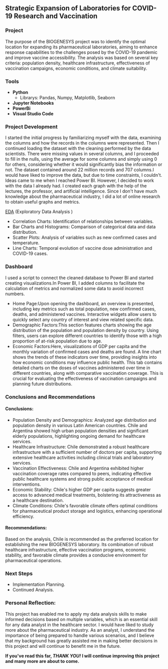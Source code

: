 ## Strategic Expansion of Laboratories for COVID-19 Research and Vaccination

### Project
The purpose of the BIOGENESYS project was to identify the optimal location for expanding its pharmaceutical laboratories, aiming to enhance response capabilities to the challenges posed by the COVID-19 pandemic and improve vaccine accessibility. The analysis was based on several key criteria: population density, healthcare infrastructure, effectiveness of vaccination campaigns, economic conditions, and climate suitability.

### Tools 
- **Python**
  - Librarys: Pandas, Numpy, Matplotlib, Seaborn
- **Jupyter Notebooks**
- **PowerBi**
- **Visual Studio Code**
  
### Project Development
I started the initial progress by familiarizing myself with the data, examining the columns and how the records in the columns were represented. Then I continued loading the dataset with the cleaning performed by the data scientists. There were missing values in several columns, and I proceeded to fill in the nulls, using the average for some columns and simply using 0 for others, considering whether it would significantly bias the information or not.
The dataset contained around 22 million records and 707 columns.I would have liked to improve the data, but due to time constraints, I couldn't. Ideas came to me when I reached Power BI. However, I decided to work with the data I already had.
I created each graph with the help of the lectures, the professor, and artificial intelligence. Since I don't have much knowledge about the pharmaceutical industry, I did a lot of online research to obtain useful graphs and metrics.

[EDA](https://github.com/PalomaOrtizM/ProjectBiogensys-Henry/blob/main/EDA_PIDA.ipynb) (Exploratory Data Analysis )
 - Correlation Charts: Identification of relationships between variables.
 - Bar Charts and Histograms: Comparison of categorical data and data distribution.
 - Scatter Plots: Analysis of variables such as new confirmed cases and temperature.
 - Line Charts: Temporal evolution of vaccine dose administration and COVID-19 cases.

### Dashboard 
I used a script to connect the cleaned database to Power BI and started creating visualizations.In Power BI, I added columns to facilitate the calculation of metrics and normalized some data to avoid incorrect numbers.
 - Home Page:Upon opening the dashboard, an overview is presented, including key metrics such as total population, new confirmed cases, deaths, and administered vaccines. Interactive widgets allow users to quickly select any country of interest and view related specific data.
 - Demographic Factors:This section features charts showing the age distribution of the population and population density by country. Using filters, users can explore different countries to identify those with a high proportion of at-risk population due to age.
 - Economic Factors:Here, visualizations of GDP per capita and the monthly variation of confirmed cases and deaths are found. A line chart shows the trends of these indicators over time, providing insights into how economic conditions may influence public health. This tab contains detailed charts on the doses of vaccines administered over time in different countries, along with comparative vaccination coverage. This is crucial for evaluating the effectiveness of vaccination campaigns and planning future distributions.


### Conclusions and Recommendations

#### Conclusions:
- Population Density and Demographics: Analyzed age distribution and population density in various Latin American countries. Chile and Argentina showed high urban population densities and significant elderly populations, highlighting ongoing demand for healthcare services.
- Healthcare Infrastructure: Chile demonstrated a robust healthcare infrastructure with a sufficient number of doctors per capita, supporting extensive healthcare activities including clinical trials and laboratory services.
- Vaccination Effectiveness: Chile and Argentina exhibited higher vaccination coverage rates compared to peers, indicating effective public healthcare systems and strong public acceptance of medical interventions.
- Economic Stability: Chile's higher GDP per capita suggests greater access to advanced medical treatments, bolstering its attractiveness as a healthcare destination.
- Climate Conditions: Chile's favorable climate offers optimal conditions for pharmaceutical product storage and logistics, enhancing operational efficiency.
#### Recommendations:
Based on the analysis, Chile is recommended as the preferred location for establishing the new BIOGENESYS laboratory. Its combination of robust healthcare infrastructure, effective vaccination programs, economic stability, and favorable climate provides a conducive environment for pharmaceutical operations.

### Next Steps
- Implementation Planning.
- Continued Analysis.
  
### Personal Reflection:
This project has enabled me to apply my data analysis skills to make informed decisions based on multiple variables, which is an essential skill for any data analyst in the healthcare sector. I would have liked to study more about the pharmaceutical industry. As an analyst, I understand the importance of being prepared to handle various scenarios, and I believe that my background has greatly assisted me in making better decisions in this project and will continue to benefit me in the future.


**If you've read this far, *THANK YOU!* I will continue improving this project and many more are about to come.**
